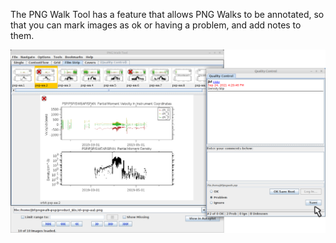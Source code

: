 The PNG Walk Tool has a feature that allows PNG Walks to be annotated, so
that you can mark images as ok or having a problem, and add notes to them. 

<img src="media/pngwalkQualityControl.png">
